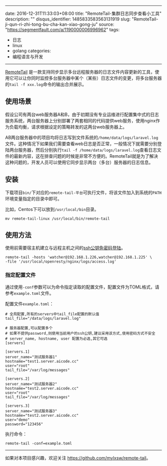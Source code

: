 
---
date: 2016-12-31T11:33:03+08:00
title: "RemoteTail-集群日志同步查看小工具"
description: ""
disqus_identifier: 1485833583563131919
slug: "RemoteTail-ji-qun-ri-zhi-tong-bu-cha-kan-xiao-gong-ju"
source: "https://segmentfault.com/a/1190000006996962"
tags: 
- 日志 
- linux 
- golang 
categories:
- 编程语言与开发
---

[RemoteTail](http://aicode.cc/remote-tail/)
是一款支持同步显示多台远程服务器的日志文件内容更新的工具，使用它可以让你同时监控多台服务器中某个（某些）日志文件的变更，将多台服务器的`tail -f xxx.log`命令的输出合并展示。

使用场景
--------

假设公司有两台web服务器A和B，由于初期没有专业运维进行配置集中式的日志服务系统，两台服务器上分别部署了两套相同的代码提供web服务，使用nginx作为负载均衡，请求根据设定的策略转发的这两台web服务器上。

AB两台服务器中的项目均将日志写到文件系统的`/home/data/logs/laravel.log`文件。这种情况下如果我们需要查看web日志是否正常，一般情况下就需要分别登陆两台服务器，然后分别执行`tail -f /home/data/logs/laravel.log`查看日志文件的最新内容，这在排查问题的时候是非常不方便的。RemoteTail就是为了解决这种问题的，开发人员可以使用它同步显示两台（多台）服务器的日志信息。

安装
----

下载项目`bin/`下对应的`remote-tail-平台`可执行文件，将该文件加入到系统的`PATH`环境变量指定的目录中即可。

比如，Centos下可以放到`/usr/local/bin`目录。

    mv remote-tail-linux /usr/local/bin/remote-tail

使用方法
--------

使用前需要宿主机建立与远程主机之间的[ssh公钥免密码登陆](http://b.aicode.cc/linux/2015/04/27/Linux%E4%BD%BF%E7%94%A8SSH%E5%85%AC%E9%92%A5%E5%85%8D%E5%AF%86%E7%A0%81%E7%99%BB%E5%BD%95.html)。

    remote-tail -hosts 'watcher@192.168.1.226,watcher@192.168.1.225' \
    -file '/usr/local/openresty/nginx/logs/access.log'

### 指定配置文件

通过使用`-conf`参数可以为命令指定读取的配置文件，配置文件为TOML格式，请参考`example.toml`文件。

配置文件`example.toml`：

    # 全局配置,所有的servers中tail_file配置的默认值
    tail_file="/data/logs/laravel.log"

    # 服务器配置,可以配置多个
    # 如果不提供password,则使用当前用户的ssh公钥,建议采用该方式,使用密码方式不安全
    # server_name, hostname, user 配置为必选,其它可选
    [servers]

    [servers.1]
    server_name="测试服务器1"
    hostname="test1.server.aicode.cc"
    user="root"
    tail_file="/var/log/messages"

    [servers.2]
    server_name="测试服务器2"
    hostname="test2.server.aicode.cc"
    user="root"
    tail_file="/var/log/messages"

    [servers.3]
    server_name="测试服务器3"
    hostname="test2.server.aicode.cc"
    user="demo"
    password="123456"

执行命令：

    remote-tail -conf=example.toml

------------------------------------------------------------------------

如果对本项目感兴趣，欢迎关注 <https://github.com/mylxsw/remote-tail>。

